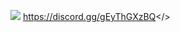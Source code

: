 ![](https://cdn.discordapp.com/attachments/1127744068693282877/1129894232912560219/MOTD-MORDHAU.png)
                                                                               <a id="LINK">https://discord.gg/gEyThGXzBQ</>
